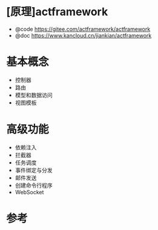 # [原理]actframework

- @code https://gitee.com/actframework/actframework
- @doc https://www.kancloud.cn/jiankian/actframework

# 基本概念

- 控制器
- 路由
- 模型和数据访问
- 视图模板

# 高级功能

- 依赖注入
- 拦截器
- 任务调度
- 事件绑定与分发
- 邮件发送
- 创建命令行程序
- WebSocket

# 参考